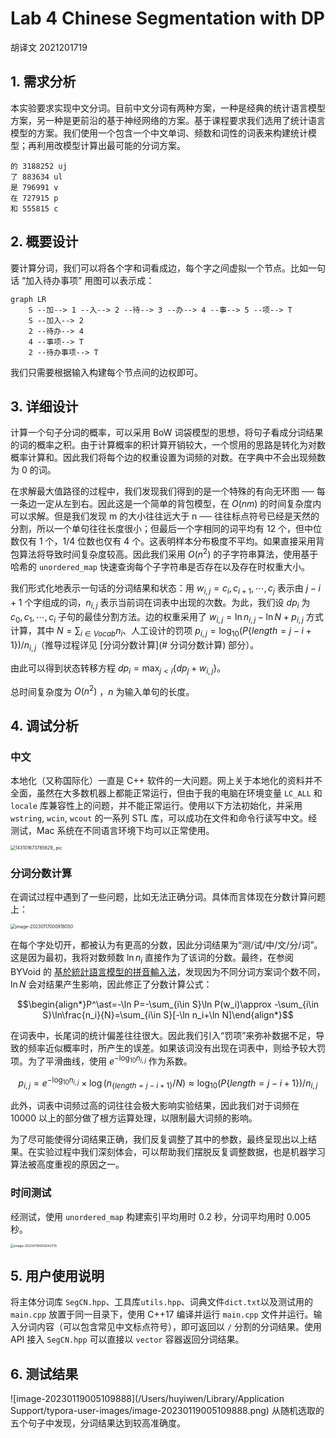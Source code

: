 # Lab 4 Chinese Segmentation with DP

胡译文 2021201719

## 1. 需求分析

本实验要求实现中文分词。目前中文分词有两种方案，一种是经典的统计语言模型方案，另一种是更前沿的基于神经网络的方案。基于课程要求我们选用了统计语言模型的方案。我们使用一个包含一个中文单词、频数和词性的词表来构建统计模型；再利用改模型计算出最可能的分词方案。

```text
的 3188252 uj
了 883634 ul
是 796991 v
在 727915 p
和 555815 c
```



## 2. 概要设计

要计算分词，我们可以将各个字和词看成边，每个字之间虚拟一个节点。比如一句话 “加入待办事项” 用图可以表示成：

```mermaid
graph LR
  	S --加--> 1 --入--> 2 --待--> 3 --办--> 4 --事--> 5 --项--> T
  	S --加入--> 2
  	2 --待办--> 4
  	4 --事项--> T
  	2 --待办事项--> T
```

我们只需要根据输入构建每个节点间的边权即可。

## 3. 详细设计

计算一个句子分词的概率，可以采用 BoW 词袋模型的思想，将句子看成分词结果的词的概率之积。由于计算概率的积计算开销较大，一个惯用的思路是转化为对数概率计算和。因此我们将每个边的权重设置为词频的对数。在字典中不会出现频数为 0 的词。

在求解最大值路径的过程中，我们发现我们得到的是一个特殊的有向无环图 ── 每一条边一定从左到右。因此这是一个简单的背包模型，在 $O(nm)$ 的时间复杂度内可以求解。但是我们发现 m 的大小往往远大于 n ── 往往标点符号已经是天然的分割，所以一个单句往往长度很小；但最后一个字相同的词平均有 12 个，但中位数仅有 1 个，1/4 位数也仅有 4 个。这表明样本分布极度不平均。如果直接采用背包算法将导致时间复杂度较高。因此我们采用 $O(n^2)$ 的子字符串算法，使用基于哈希的 `unordered_map` 快速查询每个子字符串是否存在以及存在时权重大小。

我们形式化地表示一句话的分词结果和状态：用 $w_{i,j}=c_i,c_{i+1},\cdots,c_j$ 表示由 $j-i+1$ 个字组成的词，$n_{i,j}$ 表示当前词在词表中出现的次数。为此，我们设 $dp_i$ 为 $c_0,c_1,\cdots,c_i$ 子句的最佳分割方法。边的权重采用了 $w_{i,j}=\ln n_{i,j} - \ln N + p_{i,j}$ 方式计算，其中 $N=\sum_{i\in Vocab}n_i$、人工设计的罚项 $p_{i,j}=\log_{10}\left(P\left\{length=j-i+1\right\}\right) / n_{i,j}$（推导过程详见 [分词分数计算](# 分词分数计算) 部分）。

由此可以得到状态转移方程 $dp_i = \max_{j<i}\{dp_j+w_{i,j}\}$。

总时间复杂度为 $O(n^2)$ ，$n$ 为输入单句的长度。



## 4. 调试分析

### 中文

本地化（又称国际化）一直是 C++ 软件的一大问题。网上关于本地化的资料并不全面，虽然在大多数机器上都能正常运行，但由于我的电脑在环境变量 `LC_ALL` 和 `locale` 库兼容性上的问题，并不能正常运行。使用以下方法初始化，并采用 `wstring`, `wcin`, `wcout` 的一系列 STL 库，可以成功在文件和命令行读写中文。经测试，Mac 系统在不同语言环境下均可以正常使用。

<img src="/Users/huyiwen/Library/Containers/com.tencent.xinWeChat/Data/Library/Application Support/com.tencent.xinWeChat/2.0b4.0.9/a93ba4369c781fb8f7947977709ecfde/Message/MessageTemp/672af208bfe05fc6137827e014e9a2de/Image/143101673785629_.pic.jpg" alt="143101673785629_.pic" style="zoom: 50%;" />

### 分词分数计算

在调试过程中遇到了一些问题，比如无法正确分词。具体而言体现在分数计算问题上：

<img src="/Users/huyiwen/Library/Application Support/typora-user-images/image-20230117000918050.png" alt="image-20230117000918050" style="zoom: 50%;" />

在每个字处切开，都被认为有更高的分数，因此分词结果为“测/试/中/文/分/词”。这是因为最初，我将对数频数 $\ln n_i$ 直接作为了该词的分数。最终，在参阅 BYVoid 的 [基於統計語言模型的拼音輸入法](https://byvoid.github.io/slides/slmpime/index.html)，发现因为不同分词方案词个数不同，$\ln N$ 会对结果产生影响，因此修正了分数计算公式：

$$\begin{align*}P^\ast=-\ln P=-\sum_{i\in S}\ln P(w_i)\approx -\sum_{i\in S}\ln\frac{n_i}{N}=\sum_{i\in S}[-\ln n_i+\ln N]\end{align*}$$

在词表中，长尾词的统计偏差往往很大。因此我们引入“罚项”来弥补数据不足，导致的频率近似概率时，所产生的误差。如果该词没有出现在词表中，则给予较大罚项。为了平滑曲线，使用 $e^{-\log_{10} n_{i,j}}$ 作为系数。

$$p_{i,j}=e^{-\log_{10} n_{i,j}}\times \log(n_{\{length=j-i+1\}}/N)\approx\log_{10}\left(P\left\{length=j-i+1\right\}\right) / n_{i,j}$$

此外，词表中词频过高的词往往会极大影响实验结果，因此我们对于词频在 $10000$ 以上的部分做了根方运算处理，以限制最大词频的影响。

为了尽可能使得分词结果正确，我们反复调整了其中的参数，最终呈现出以上结果。在实验过程中我们深刻体会，可以帮助我们摆脱反复调整数据，也是机器学习算法被高度重视的原因之一。

### 时间测试

经测试，使用 `unordered_map` 构建索引平均用时 $0.2$ 秒，分词平均用时 $0.005$ 秒。

<img src="/Users/huyiwen/Library/Application Support/typora-user-images/image-20230119002042715.png" alt="image-20230119002042715" style="zoom: 37%;" />

## 5. 用户使用说明

将主体分词库 `SegCN.hpp`、工具库`utils.hpp`、词典文件`dict.txt`以及测试用的 `main.cpp` 放置于同一目录下，使用 C++17 编译并运行 `main.cpp` 文件并运行。输入分词内容（可以包含常见中文标点符号），即可返回以 `/` 分割的分词结果。使用 API 接入 `SegCN.hpp` 可以直接以 `vector` 容器返回分词结果。

## 6. 测试结果

![image-20230119005109888](/Users/huyiwen/Library/Application Support/typora-user-images/image-20230119005109888.png) 从随机选取的五个句子中发现，分词结果达到较高准确度。
